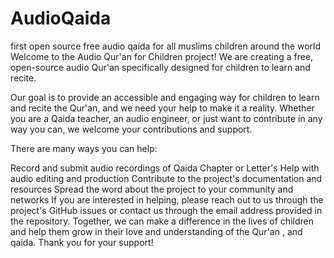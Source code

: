# AudioQaida
first open source free audio qaida for all muslims children around the world
Welcome to the Audio Qur'an for Children project! We are creating a free, open-source audio Qur'an specifically designed for children to learn and recite.

Our goal is to provide an accessible and engaging way for children to learn and recite the Qur'an, and we need your help to make it a reality. Whether you are a Qaida teacher, an audio engineer, or just want to contribute in any way you can, we welcome your contributions and support.

There are many ways you can help:

Record and submit audio recordings of Qaida Chapter or Letter's
Help with audio editing and production
Contribute to the project's documentation and resources
Spread the word about the project to your community and networks
If you are interested in helping, please reach out to us through the project's GitHub issues or contact us through the email address provided in the repository. Together, we can make a difference in the lives of children and help them grow in their love and understanding of the Qur'an , and qaida. Thank you for your support!

